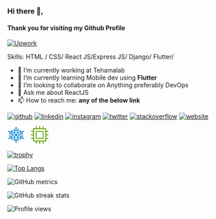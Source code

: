### Hi there 👋,

#### Thank you for visiting my Github Profile

[![Upwork](https://img.shields.io/badge/Upwork-Hire%20Me-gray?labelColor=32cd32&style=flat-square&logo=upwork&logoColor=white&link=https://www.upwork.com/o/profiles/users/~013e000d7680a4c985/)](https://www.upwork.com/freelancers/~0136e43db789b9803a/)


Skills: HTML / CSS/ React JS/Express JS/ Django/ Flutter/

- 🔭 I’m currently working at Tehamalab
- 🌱 I’m currently learning Mobile dev using **Flutter**
- 👯 I’m looking to collaborate on Anything preferably DevOps
- 💬 Ask me about ReactJS
- 📫 How to reach me: **any of the below link**

[<img src='https://cdn.jsdelivr.net/npm/simple-icons@3.0.1/icons/github.svg' alt='github' height='40'>](https://github.com/rijkerd) [<img src='https://cdn.jsdelivr.net/npm/simple-icons@3.0.1/icons/linkedin.svg' alt='linkedin' height='40'>](https://www.linkedin.com/in/richard-aggrey/) [<img src='https://cdn.jsdelivr.net/npm/simple-icons@3.0.1/icons/instagram.svg' alt='instagram' height='40'>](https://www.instagram.com/ricardo_aggrey/) [<img src='https://cdn.jsdelivr.net/npm/simple-icons@3.0.1/icons/twitter.svg' alt='twitter' height='40'>](https://twitter.com/richardaggrey8) [<img src='https://cdn.jsdelivr.net/npm/simple-icons@3.0.1/icons/stackoverflow.svg' alt='stackoverflow' height='40'>](https://stackoverflow.com/users/6762688) [<img src='https://cdn.jsdelivr.net/npm/simple-icons@3.0.1/icons/icloud.svg' alt='website' height='40'>](https://portfolio-dev-5d55f.web.app/)

<a href='https://archiveprogram.github.com/'><img src='https://raw.githubusercontent.com/acervenky/animated-github-badges/master/assets/acbadge.gif' width='40' height='40'></a> <a href='https://docs.github.com/en/developers'><img src='https://raw.githubusercontent.com/acervenky/animated-github-badges/master/assets/devbadge.gif' width='40' height='40'></a>

[![trophy](https://github-profile-trophy.vercel.app/?username=rijkerd)](https://github.com/ryo-ma/github-profile-trophy)

[![Top Langs](https://github-readme-stats.vercel.app/api/top-langs/?username=rijkerd)](https://github.com/anuraghazra/github-readme-stats)

![GitHub metrics](https://metrics.lecoq.io/rijkerd)

![GitHub streak stats](https://github-readme-streak-stats.herokuapp.com/?user=rijkerd)

![Profile views](https://gpvc.arturio.dev/rijkerd)
